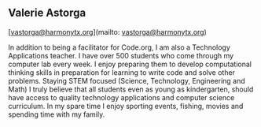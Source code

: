 ## Valerie Astorga

[vastorga@harmonytx.org](mailto: vastorga@harmonytx.org)

In addition to being a facilitator for Code.org, I am also a Technology Applications teacher.  I have over 500 students who come through my computer lab every week.  I enjoy preparing them to develop computational thinking skills in preparation for learning to write code and solve other problems. Staying STEM focused (Science, Technology, Engineering and Math) I truly believe that all students even as young as kindergarten, should have access to quality technology applications and computer science curriculum.  In my spare time I enjoy sporting events, fishing, movies and spending time with my family.
